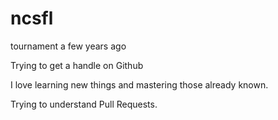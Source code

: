 # ncsfl
tournament a few years ago

Trying to get a handle on Github

I love learning new things and mastering those already known.

Trying to understand Pull Requests.
